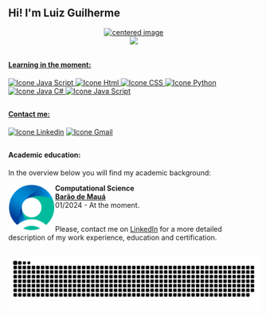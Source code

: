 ## Hi! I'm Luiz Guilherme

<div>
  <a href="https://github.com/LuiFoo">
  <center>
    <img height="130em" src="https://github-readme-stats.vercel.app/api?username=LuiFoo&show_icons=true&theme=prussian&include_all_commits=true&count_private=true" alt="centered image">
  </center>
  <center>  
    <img height="130em" src="https://github-readme-stats.vercel.app/api/top-langs/?username=LuiFoo&layout=compact&langs_count=7&theme=prussian"/> 
  </center>
</div>

##

#### Learning in the moment:
<div>
  <img height="48px" width="48px" alt="Icone Java Script" src="https://skillicons.dev/icons?i=js"/>
  <img height="48px" width="48px" alt="Icone Html" src="https://skillicons.dev/icons?i=html"/>
  <img height="48px" width="48px" alt="Icone CSS" src="https://skillicons.dev/icons?i=css"/>
  <img height="48px" width="48px" alt="Icone Python" src="https://skillicons.dev/icons?i=py"/>
  <img height="48px" width="48px" alt="Icone Java C#" src="https://skillicons.dev/icons?i=cs"/>
  <img height="48px" width="48px" alt="Icone Java Script" src="https://skillicons.dev/icons?i=cpp"/>
</div>

##

#### Contact me:
[<img height="48px" width="48px" alt="Icone Linkedin" src="https://skillicons.dev/icons?i=linkedin"/>](https://www.linkedin.com/in/louierotulo/)
[<img height="48px" width="48px" alt="Icone Gmail" src="https://skillicons.dev/icons?i=gmail"/>](mailto:luizgrbt@gmail.com)

##

#### Academic education:
In the overview below you will find my academic background:

[<img align="left" height="94px" width="94px" alt="Warpnet" src="./src/assets/logo-faculdade.png"/>](https://www.baraodemaua.br/)
**Computational Science** \
[**Barão de Mauá**](https://www.baraodemaua.br/) \
01/2024 - At the moment.
<br>
<br>

Please, contact me on [LinkedIn](https://www.linkedin.com/in/louierotulo/) for a more detailed description of my work experience, education and certification.

##


<picture>
  <source
    media="(prefers-color-scheme: dark)"
    srcset="https://raw.githubusercontent.com/platane/snk/output/github-contribution-grid-snake-dark.svg"
  />
  <source
    media="(prefers-color-scheme: light)"
    srcset="https://raw.githubusercontent.com/platane/snk/output/github-contribution-grid-snake.svg"
  />
  <img
    alt="github contribution grid snake animation"
    src="https://raw.githubusercontent.com/platane/snk/output/github-contribution-grid-snake.svg"
  />
</picture>
